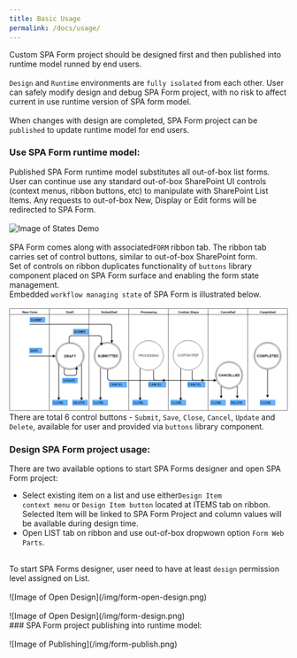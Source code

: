 ```yaml
---
title: Basic Usage
permalink: /docs/usage/
---
```


Custom SPA Form project should be designed first and then published into runtime model runned by end users.
<br/> 
<br/>
<code>Design</code> and <code>Runtime</code> environments are <code>fully isolated</code> from each other. 
User can safely modify design and debug SPA Form project, with no risk to affect current in use runtime version of SPA form model.
<br/> 
<br/>
When changes with design are completed, SPA Form project can be <code>published</code> to update runtime model for end users. 

### Use SPA Form runtime model:
Published SPA Form runtime model substitutes all out-of-box list forms.
<br/> 
User can continue use any standard out-of-box SharePoint UI controls (context menus, ribbon buttons, etc) to manipulate with SharePoint List Items.
Any requests to out-of-box New, Display or Edit forms will be redirected to SPA Form.  
<br/>
![Image of States Demo](/img/form-states-demo.gif)
<br/> 
<br/>
SPA Form comes along with associated<code>FORM</code> ribbon tab. The ribbon tab carries set of control buttons, similar to out-of-box SharePoint form. 
<br/>
Set of controls on ribbon duplicates functionality of <code>buttons</code> library component placed on SPA Form surface and enabling the form state management.
<br/>
Embedded <code>workflow managing state</code> of SPA Form is illustrated below. 
<br/>
<br/>
![Image of State Machine](/img/form-statemachine.png)
<br/>
There are total 6 control buttons - <code>Submit</code>, <code>Save</code>, <code>Close</code>, <code>Cancel</code>, <code>Update</code> and <code>Delete</code>, available for user and provided via <code>buttons</code> library component.   

### Design SPA Form project usage:
There are two available options to start SPA Forms designer and open SPA Form project:
* Select existing item on a list and use either<code>Design Item context menu</code> or <code>Design Item button</code> located at ITEMS tab on ribbon. Selected Item will be linked to SPA Form Project and column values will be available during design time. 
* Open LIST tab on ribbon and use out-of-box dropwown option <code>Form Web Parts</code>.
<br/>
To start SPA Forms designer, user need to have at least <code>design</code> permission level assigned on List.  
<br/> 
<br/>
![Image of Open Design](/img/form-open-design.png)
<br/> 
<br/>
![Image of Open Design](/img/form-design.png)
<br/>
### SPA Form project publishing into runtime model:
<br/> 
<br/>
![Image of Publishing](/img/form-publish.png)

